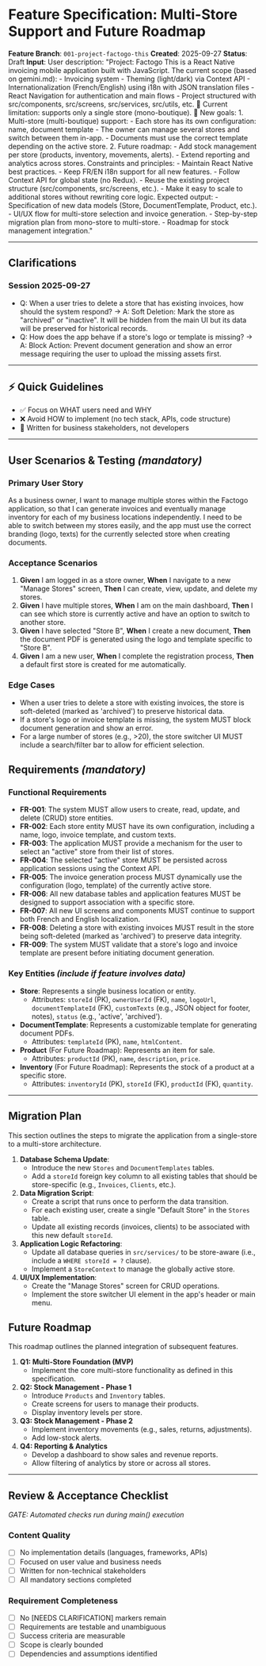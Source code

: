 # Feature Specification: Multi-Store Support and Future Roadmap

**Feature Branch**: `001-project-factogo-this`
**Created**: 2025-09-27
**Status**: Draft
**Input**: User description: "Project: Factogo This is a React Native invoicing mobile application built with JavaScript. The current scope (based on gemini.md): - Invoicing system - Theming (light/dark) via Context API - Internationalization (French/English) using i18n with JSON translation files - React Navigation for authentication and main flows - Project structured with src/components, src/screens, src/services, src/utils, etc. 📌 Current limitation: supports only a single store (mono-boutique). 🎯 New goals: 1. Multi-store (multi-boutique) support: - Each store has its own configuration: name, document template - The owner can manage several stores and switch between them in-app. - Documents must use the correct template depending on the active store. 2. Future roadmap: - Add stock management per store (products, inventory, movements, alerts). - Extend reporting and analytics across stores. Constraints and principles: - Maintain React Native best practices. - Keep FR/EN i18n support for all new features. - Follow Context API for global state (no Redux). - Reuse the existing project structure (src/components, src/screens, etc.). - Make it easy to scale to additional stores without rewriting core logic. Expected output: - Specification of new data models (Store, DocumentTemplate, Product, etc.). - UI/UX flow for multi-store selection and invoice generation. - Step-by-step migration plan from mono-store to multi-store. - Roadmap for stock management integration."

---

## Clarifications

### Session 2025-09-27
- Q: When a user tries to delete a store that has existing invoices, how should the system respond? → A: Soft Deletion: Mark the store as "archived" or "inactive". It will be hidden from the main UI but its data will be preserved for historical records.
- Q: How does the app behave if a store's logo or template is missing? → A: Block Action: Prevent document generation and show an error message requiring the user to upload the missing assets first.

---

## ⚡ Quick Guidelines
- ✅ Focus on WHAT users need and WHY
- ❌ Avoid HOW to implement (no tech stack, APIs, code structure)
- 👥 Written for business stakeholders, not developers

---

## User Scenarios & Testing *(mandatory)*

### Primary User Story
As a business owner, I want to manage multiple stores within the Factogo application, so that I can generate invoices and eventually manage inventory for each of my business locations independently. I need to be able to switch between my stores easily, and the app must use the correct branding (logo, texts) for the currently selected store when creating documents.

### Acceptance Scenarios
1.  **Given** I am logged in as a store owner, **When** I navigate to a new "Manage Stores" screen, **Then** I can create, view, update, and delete my stores.
2.  **Given** I have multiple stores, **When** I am on the main dashboard, **Then** I can see which store is currently active and have an option to switch to another store.
3.  **Given** I have selected "Store B", **When** I create a new document, **Then** the document PDF is generated using the logo and template specific to "Store B".
4.  **Given** I am a new user, **When** I complete the registration process, **Then** a default first store is created for me automatically.

### Edge Cases
- When a user tries to delete a store with existing invoices, the store is soft-deleted (marked as 'archived') to preserve historical data.
- If a store's logo or invoice template is missing, the system MUST block document generation and show an error.
- For a large number of stores (e.g., >20), the store switcher UI MUST include a search/filter bar to allow for efficient selection.

## Requirements *(mandatory)*

### Functional Requirements
- **FR-001**: The system MUST allow users to create, read, update, and delete (CRUD) store entities.
- **FR-002**: Each store entity MUST have its own configuration, including a name, logo, invoice template, and custom texts.
- **FR-003**: The application MUST provide a mechanism for the user to select an "active" store from their list of stores.
- **FR-004**: The selected "active" store MUST be persisted across application sessions using the Context API.
- **FR-005**: The invoice generation process MUST dynamically use the configuration (logo, template) of the currently active store.
- **FR-006**: All new database tables and application features MUST be designed to support association with a specific store.
- **FR-007**: All new UI screens and components MUST continue to support both French and English localization.
- **FR-008**: Deleting a store with existing invoices MUST result in the store being soft-deleted (marked as 'archived') to preserve data integrity.
- **FR-009**: The system MUST validate that a store's logo and invoice template are present before initiating document generation.

### Key Entities *(include if feature involves data)*
- **Store**: Represents a single business location or entity.
  - Attributes: `storeId` (PK), `ownerUserId` (FK), `name`, `logoUrl`, `documentTemplateId` (FK), `customTexts` (e.g., JSON object for footer, notes), `status` (e.g., 'active', 'archived').
- **DocumentTemplate**: Represents a customizable template for generating document PDFs.
  - Attributes: `templateId` (PK), `name`, `htmlContent`.
- **Product** (For Future Roadmap): Represents an item for sale.
  - Attributes: `productId` (PK), `name`, `description`, `price`.
- **Inventory** (For Future Roadmap): Represents the stock of a product at a specific store.
  - Attributes: `inventoryId` (PK), `storeId` (FK), `productId` (FK), `quantity`.

---

## Migration Plan

This section outlines the steps to migrate the application from a single-store to a multi-store architecture.

1.  **Database Schema Update**:
    - Introduce the new `Stores` and `DocumentTemplates` tables.
    - Add a `storeId` foreign key column to all existing tables that should be store-specific (e.g., `Invoices`, `Clients`, etc.).
2.  **Data Migration Script**:
    - Create a script that runs once to perform the data transition.
    - For each existing user, create a single "Default Store" in the `Stores` table.
    - Update all existing records (invoices, clients) to be associated with this new default `storeId`.
3.  **Application Logic Refactoring**:
    - Update all database queries in `src/services/` to be store-aware (i.e., include a `WHERE storeId = ?` clause).
    - Implement a `StoreContext` to manage the globally active store.
4.  **UI/UX Implementation**:
    - Create the "Manage Stores" screen for CRUD operations.
    - Implement the store switcher UI element in the app's header or main menu.

## Future Roadmap

This roadmap outlines the planned integration of subsequent features.

1.  **Q1: Multi-Store Foundation (MVP)**
    - Implement the core multi-store functionality as defined in this specification.
2.  **Q2: Stock Management - Phase 1**
    - Introduce `Products` and `Inventory` tables.
    - Create screens for users to manage their products.
    - Display inventory levels per store.
3.  **Q3: Stock Management - Phase 2**
    - Implement inventory movements (e.g., sales, returns, adjustments).
    - Add low-stock alerts.
4.  **Q4: Reporting & Analytics**
    - Develop a dashboard to show sales and revenue reports.
    - Allow filtering of analytics by store or across all stores.

---

## Review & Acceptance Checklist
*GATE: Automated checks run during main() execution*

### Content Quality
- [ ] No implementation details (languages, frameworks, APIs)
- [ ] Focused on user value and business needs
- [ ] Written for non-technical stakeholders
- [ ] All mandatory sections completed

### Requirement Completeness
- [ ] No [NEEDS CLARIFICATION] markers remain
- [ ] Requirements are testable and unambiguous
- [ ] Success criteria are measurable
- [ ] Scope is clearly bounded
- [ ] Dependencies and assumptions identified